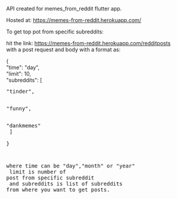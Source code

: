 API created for memes_from_reddit flutter app.

Hosted at: https://memes-from-reddit.herokuapp.com/

To get top pot from specific subreddits:

hit the link: https://memes-from-reddit.herokuapp.com/redditposts <br>
with a post request and body with a format as: <br>

{<br>
    "time": "day",<br>
    "limit": 10,<br>
    "subreddits": [<br>
         <pre>"tinder",<br>
         <pre>"funny",<br>
         <pre>"dankmemes"<br>
    ]<br>
}<br>

where time can be "day","month" or "year" <br>
limit is number of post from specific subreddit<br>
and subreddits is list of subreddits from where you want to get posts. <br>